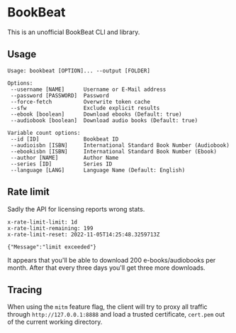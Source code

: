 # BookBeat
This is an unofficial BookBeat CLI and library.

## Usage
```
Usage: bookbeat [OPTION]... --output [FOLDER]

Options:
 --username [NAME]      Username or E-Mail address
 --password [PASSWORD]  Password
 --force-fetch          Overwrite token cache
 --sfw                  Exclude explicit results
 --ebook [boolean]      Download ebooks (Default: true)
 --audiobook [boolean]  Download audio books (Default: true)

Variable count options:
 --id [ID]              Bookbeat ID
 --audioisbn [ISBN]     International Standard Book Number (Audiobook)
 --ebookisbn [ISBN]     International Standard Book Number (Ebook)
 --author [NAME]        Author Name
 --series [ID]          Series ID
 --language [LANG]      Language Name (Default: English)
```

## Rate limit
Sadly the API for licensing reports wrong stats.

```
x-rate-limit-limit: 1d
x-rate-limit-remaining: 199
x-rate-limit-reset: 2022-11-05T14:25:48.3259713Z

{"Message":"limit exceeded"}
```

It appears that you'll be able to download 200 e-books/audiobooks per month. After that every three days you'll get three more downloads.

## Tracing
When using the `mitm` feature flag, the client will try to proxy all traffic through `http://127.0.0.1:8888` and load a trusted certificate, `cert.pem` out of the current working directory.
